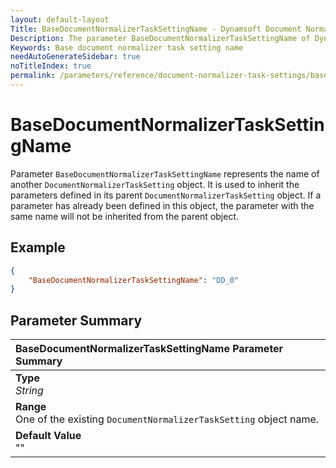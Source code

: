 ```yaml
---
layout: default-layout
Title: BaseDocumentNormalizerTaskSettingName - Dynamsoft Document Normalizer Parameters
Description: The parameter BaseDocumentNormalizerTaskSettingName of Dynamsoft Document Normalizer defines the base object of the current DocumentNormalizerTaskSetting.
Keywords: Base document normalizer task setting name
needAutoGenerateSidebar: true
noTitleIndex: true
permalink: /parameters/reference/document-normalizer-task-settings/base-document-normalizer-task-setting-name.html
---
```


# BaseDocumentNormalizerTaskSettingName

Parameter `BaseDocumentNormalizerTaskSettingName` represents the name of another `DocumentNormalizerTaskSetting` object. It is used to inherit the parameters defined in its parent `DocumentNormalizerTaskSetting` object. If a parameter has already been defined in this object, the parameter with the same name will not be inherited from the parent object.

## Example

```json
{
    "BaseDocumentNormalizerTaskSettingName": "DD_0"
}
```

## Parameter Summary

| BaseDocumentNormalizerTaskSettingName Parameter Summary |
| :------------------------------------------- |
| **Type**<br>*String* |
| **Range**<br>One of the existing `DocumentNormalizerTaskSetting` object name. |
| **Default Value**<br>"" |
